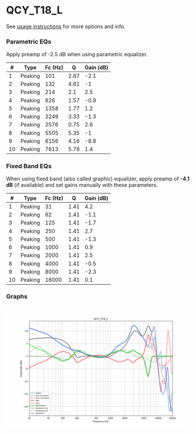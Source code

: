 # QCY_T18_L
See [usage instructions](https://github.com/jaakkopasanen/AutoEq#usage) for more options and info.

### Parametric EQs
Apply preamp of -2.5 dB when using parametric equalizer.

|   # | Type    |   Fc (Hz) |    Q |   Gain (dB) |
|-----|---------|-----------|------|-------------|
|   1 | Peaking |       101 | 2.87 |        -2.1 |
|   2 | Peaking |       132 | 4.61 |        -1   |
|   3 | Peaking |       214 | 2.1  |         2.5 |
|   4 | Peaking |       626 | 1.57 |        -0.9 |
|   5 | Peaking |      1358 | 1.77 |         1.2 |
|   6 | Peaking |      2249 | 3.33 |        -1.3 |
|   7 | Peaking |      2576 | 0.75 |         2.6 |
|   8 | Peaking |      5505 | 5.35 |        -1   |
|   9 | Peaking |      6156 | 4.16 |        -8.8 |
|  10 | Peaking |      7613 | 5.78 |         1.4 |

### Fixed Band EQs
When using fixed band (also called graphic) equalizer, apply preamp of **-4.1 dB** (if available) and set gains manually with these parameters.

|   # | Type    |   Fc (Hz) |    Q |   Gain (dB) |
|-----|---------|-----------|------|-------------|
|   1 | Peaking |        31 | 1.41 |         4.2 |
|   2 | Peaking |        62 | 1.41 |        -1.1 |
|   3 | Peaking |       125 | 1.41 |        -1.7 |
|   4 | Peaking |       250 | 1.41 |         2.7 |
|   5 | Peaking |       500 | 1.41 |        -1.3 |
|   6 | Peaking |      1000 | 1.41 |         0.9 |
|   7 | Peaking |      2000 | 1.41 |         2.5 |
|   8 | Peaking |      4000 | 1.41 |        -0.5 |
|   9 | Peaking |      8000 | 1.41 |        -2.3 |
|  10 | Peaking |     16000 | 1.41 |         0.1 |

### Graphs
![](./QCY_T18_L.png)
